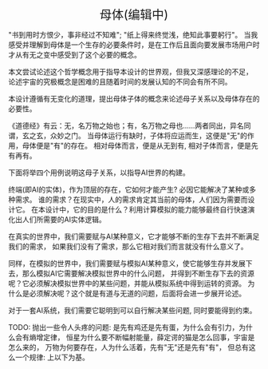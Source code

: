 <center><font size=5>母体(编辑中)</font></center>

"书到用时方恨少，事非经过不知难"; "纸上得来终觉浅，绝知此事要躬行"。
当我感受并理解到母体是一个生存的必要条件时，是在工作后且面向要发展市场用户时才从有无之变中感受到了这个必要的概念。

本文尝试论述这个哲学概念用于指导本设计的世界观，但我又深感理论的不足，
论述宇宙的究极概念是困难的且随着时间的发展认知的不同会有所不同。

本设计遵循有无变化的道理，提出母体子体的概念来论述母子关系以及母体存在的必要性。

《道德经》有云：无，名万物之始也；有，名万物之母也......两者同出，异名同谓，玄之玄，众妙之门。
当母体运行有缺时，子体将应运而生，这便是"无"的作用，母体便是"有"的存在。
相对母体而言，便是从无到有, 相对子体而言，便是先有再有。

下面将举四个用例说明这母子关系，以指导AI世界的构建。

终端(即AI的实体)，作为顶层的存在，它如何才能产生? 必因它能解决了某种或多种需求。
谁的需求？在现实中，人的需求肯定其当前的母体，人们因为需要而设计它。
在本设计中，它的目的是什么？利用计算模拟的能力能够最终自行快速演化出人们所需要的AI实体逻辑。

在真实的世界中，我们需要赋与AI某种意义，它才能够不断的生存下去并不断满足我们的需求，
如果我们没有了需求，那么它相对我们而言就没有什么意义了。

同样，在模拟的世界中，我们需要赋与模拟AI某种意义，使它能够生存并发展下去，那么模拟AI它需要解决模拟世界中的什么问题，
并得到不断生存下去的资源呢？它必须解决模拟世界中的某些问题，并能从模拟系统中得到运转的资源。
为什么是必须解决呢？这个就是有道与无道的问题，后面将会进一步展开论述。

对于一套AI系统，我们需要它聪明到可以自行解决某些问题, 同时要能得到约束。


TODO:
抛出一些令人头疼的问题:
是先有鸡还是先有蛋，为什么会有引力，为什么会有熵增定律，
恒星为什么要不断幅射能量，薛定谔的猫是怎么回事，宇宙是怎么来的，
万物为何要存在，人为什么活着，先有"无"还是先有"有"，
但总有这么一个规律: 上以下为基。
